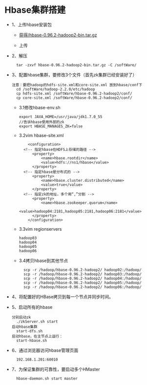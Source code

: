 # Hbase集群搭建

* 1、上传hbase安装包

	* [获得/hbase-0.96.2-hadoop2-bin.tar.gz](https://github.com/sunnyandgood/BigData/blob/master/HBase/hbase-0.96.2-hadoop2-bin.tar.gz)
	
	* 上传

* 2、解压

		tar -zxvf hbase-0.96.2-hadoop2-bin.tar.gz -C /softWare/

* 3、配置hbase集群，要修改3个文件（首先zk集群已经安装好了）

	  注意：要把hadoop的hdfs-site.xml和core-site.xml 放到hbase/conf下
	  	cd /softWare/hadoop-2.2.0/etc/hadoop
		cp hdfs-site.xml /softWare/hbase-0.96.2-hadoop2/conf/
		cp core-site.xml /softWare/hbase-0.96.2-hadoop2/conf/
	
	* 3.1修改hbase-env.sh
  
	      export JAVA_HOME=/usr/java/jdk1.7.0_55
	      //告诉hbase使用外部的zk 
	      export HBASE_MANAGES_ZK=false
	
	* 3.2vim hbase-site.xml
  
		      <configuration>
			<!-- 指定hbase在HDFS上存储的路径 -->
			    <property>
				    <name>hbase.rootdir</name>
				    <value>hdfs://ns1/hbase</value>
			    </property>
			<!-- 指定hbase是分布式的 -->
			    <property>
				    <name>hbase.cluster.distributed</name>
				    <value>true</value>
			    </property>
			<!-- 指定zk的地址，多个用“,”分割 -->
			    <property>
				    <name>hbase.zookeeper.quorum</name>
				    <value>hadoop04:2181,hadoop05:2181,hadoop06:2181</value>
			    </property>
		      </configuration>
	
	* 3.3vim regionservers
   
	      hadoop03
	      hadoop04
	      hadoop05
	      hadoop06
	
	* 3.4拷贝hbase到其他节点
  
			scp -r /hadoop/hbase-0.96.2-hadoop2/ hadoop02:/hadoop/
			scp -r /hadoop/hbase-0.96.2-hadoop2/ hadoop03:/hadoop/
			scp -r /hadoop/hbase-0.96.2-hadoop2/ hadoop04:/hadoop/
			scp -r /hadoop/hbase-0.96.2-hadoop2/ hadoop05:/hadoop/
			scp -r /hadoop/hbase-0.96.2-hadoop2/ hadoop06:/hadoop/
    
* 4、将配置好的HBase拷贝到每一个节点并同步时间。

* 5、启动所有的hbase

      分别启动zk
        ./zkServer.sh start
      启动hbase集群
        start-dfs.sh
      启动hbase，在主节点上运行：
        start-hbase.sh
        
* 6、通过浏览器访问hbase管理页面

	    192.168.1.201:60010
  
* 7、为保证集群的可靠性，要启动多个HMaster

	    hbase-daemon.sh start master
	
